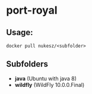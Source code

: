 # port-royal

## Usage:
```
docker pull nukesz/<subfolder>
```

## Subfolders

- **java** (Ubuntu with java 8)
- **wildfly** (WildFly 10.0.0.Final)
